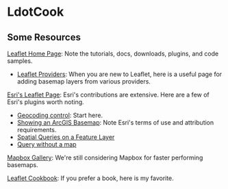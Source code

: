 # LdotCook
<h2>Some Resources</h2>
<p>
<a href="https://leafletjs.com/" target="_blank">Leaflet Home Page</a>: Note the tutorials, docs, downloads, plugins, and code samples.
<ul>
<li><a href="https://leaflet-extras.github.io/leaflet-providers/preview/" target="_blank">Leaflet Providers</a>: When you are new to Leaflet, here is a useful page for adding basemap layers from various providers.</li>
</ul>
</p>
<p>
<a href="https://esri.github.io/esri-leaflet/" target="_blank">Esri's Leaflet Page</a>: Esri's contributions are extensive. Here are a few of Esri's plugins worth noting.
<ul>
<li><a href="https://esri.github.io/esri-leaflet/examples/geocoding-control.html" target="_blank">Geocoding control</a>: Start here.</li>
<li><a href="https://esri.github.io/esri-leaflet/examples/showing-a-basemap.html" target="_blank">Showing an ArcGIS Basemap</a>: Note Esri's terms of use and attribution requirements.</li>
<li><a href="https://esri.github.io/esri-leaflet/examples/spatial-queries.html" target="_blank">Spatial Queries on a Feature Layer</a></li>
<li><a href="https://esri.github.io/esri-leaflet/examples/query-no-map.html" target="_blank">Query without a map</a></li>
</ul>
</p>
<p>
<a href="https://www.mapbox.com/gallery/" target="_blank">Mapbox Gallery</a>: We're still considering Mapbox for faster performing basemaps.
</p>
<p>
<a href="https://locatepress.com/lcb" target="_blank">Leaflet Cookbook</a>: If you prefer a book, here is my favorite.
</p>
